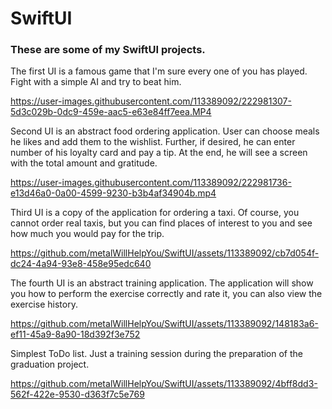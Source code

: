 # SwiftUI
### These are some of my **SwiftUI** projects.

The first UI is a famous game that I'm sure every one of you has played.  
Fight with a simple AI and try to beat him.

https://user-images.githubusercontent.com/113389092/222981307-5d3c029b-0dc9-459e-aac5-e63e84ff7eea.MP4


Second UI is an abstract food ordering application. User can choose meals he likes and add them to the wishlist. Further, if desired, he can enter number of his loyalty card and pay a tip. At the end, he will see a screen with the total amount and gratitude.

https://user-images.githubusercontent.com/113389092/222981736-e13d46a0-0a00-4599-9230-b3b4af34904b.mp4


Third UI is a copy of the application for ordering a taxi. Of course, you cannot order real taxis, but you can find places of interest to you and see how much you would pay for the trip.

https://github.com/metalWillHelpYou/SwiftUI/assets/113389092/cb7d054f-dc24-4a94-93e8-458e95edc640

The fourth UI is an abstract training application. The application will show you how to perform the exercise correctly and rate it, you can also view the exercise history.

https://github.com/metalWillHelpYou/SwiftUI/assets/113389092/148183a6-ef11-45a9-8a90-18d392f3e752

Simplest ToDo list. Just a training session during the preparation of the graduation project.

https://github.com/metalWillHelpYou/SwiftUI/assets/113389092/4bff8dd3-562f-422e-9530-d363f7c5e769


